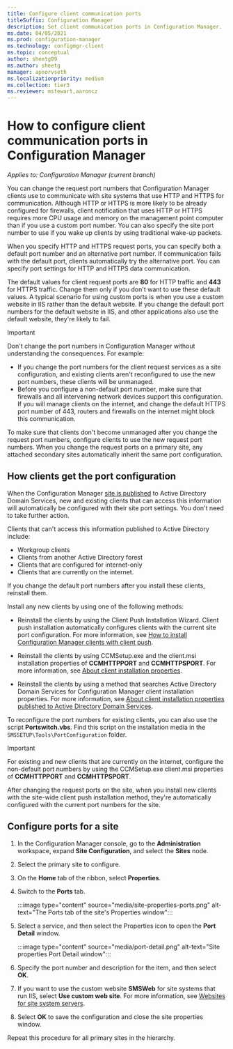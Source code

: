```yaml
---
title: Configure client communication ports
titleSuffix: Configuration Manager
description: Set client communication ports in Configuration Manager.
ms.date: 04/05/2021
ms.prod: configuration-manager
ms.technology: configmgr-client
ms.topic: conceptual
author: sheetg09
ms.author: sheetg
manager: apoorvseth
ms.localizationpriority: medium
ms.collection: tier3
ms.reviewer: mstewart,aaroncz 
---
```


# How to configure client communication ports in Configuration Manager

*Applies to: Configuration Manager (current branch)*

You can change the request port numbers that Configuration Manager clients use to communicate with site systems that use HTTP and HTTPS for communication. Although HTTP or HTTPS is more likely to be already configured for firewalls, client notification that uses HTTP or HTTPS requires more CPU usage and memory on the management point computer than if you use a custom port number. You can also specify the site port number to use if you wake up clients by using traditional wake-up packets.

When you specify HTTP and HTTPS request ports, you can specify both a default port number and an alternative port number. If communication fails with the default port, clients automatically try the alternative port. You can specify port settings for HTTP and HTTPS data communication.

The default values for client request ports are **80** for HTTP traffic and **443** for HTTPS traffic. Change them only if you don't want to use these default values. A typical scenario for using custom ports is when you use a custom website in IIS rather than the default website. If you change the default port numbers for the default website in IIS, and other applications also use the default website, they're likely to fail.

> [!IMPORTANT]
> Don't change the port numbers in Configuration Manager without understanding the consequences. For example:
>
> - If you change the port numbers for the client request services as a site configuration, and existing clients aren't reconfigured to use the new port numbers, these clients will be unmanaged.
> - Before you configure a non-default port number, make sure that firewalls and all intervening network devices support this configuration. If you will manage clients on the internet, and change the default HTTPS port number of 443, routers and firewalls on the internet might block this communication.

To make sure that clients don't become unmanaged after you change the request port numbers, configure clients to use the new request port numbers. When you change the request ports on a primary site, any attached secondary sites automatically inherit the same port configuration.

## How clients get the port configuration

When the Configuration Manager [site is published](../../servers/deploy/configure/publish-site-data.md) to Active Directory Domain Services, new and existing clients that can access this information will automatically be configured with their site port settings. You don't need to take further action.

Clients that can't access this information published to Active Directory include:

- Workgroup clients
- Clients from another Active Directory forest
- Clients that are configured for internet-only
- Clients that are currently on the internet.

If you change the default port numbers after you install these clients, reinstall them.

Install any new clients by using one of the following methods:

- Reinstall the clients by using the Client Push Installation Wizard. Client push installation automatically configures clients with the current site port configuration. For more information, see [How to install Configuration Manager clients with client push](deploy-clients-to-windows-computers.md#BKMK_ClientPush).

- Reinstall the clients by using CCMSetup.exe and the client.msi installation properties of **CCMHTTPPORT** and **CCMHTTPSPORT**. For more information, see  [About client installation properties](about-client-installation-properties.md).

- Reinstall the clients by using a method that searches Active Directory Domain Services for Configuration Manager client installation properties. For more information, see [About client installation properties published to Active Directory Domain Services](about-client-installation-properties-published-to-active-directory-domain-services.md).

To reconfigure the port numbers for existing clients, you can also use the script **Portswitch.vbs**. Find this script on the installation media in the `SMSSETUP\Tools\PortConfiguration` folder.

> [!IMPORTANT]
> For existing and new clients that are currently on the internet, configure the non-default port numbers by using the CCMSetup.exe client.msi properties of **CCMHTTPPORT** and **CCMHTTPSPORT**.

After changing the request ports on the site, when you install new clients with the site-wide client push installation method, they're automatically configured with the current port numbers for the site.

## Configure ports for a site

1. In the Configuration Manager console, go to the **Administration** workspace, expand **Site Configuration**, and select the  **Sites** node.

1. Select the primary site to configure.

1. On the **Home** tab of the ribbon, select **Properties**.

1. Switch to the **Ports** tab.

    :::image type="content" source="media/site-properties-ports.png" alt-text="The Ports tab of the site's Properties window":::

1. Select a service, and then select the Properties icon to open the **Port Detail** window.

    :::image type="content" source="media/port-detail.png" alt-text="Site properties Port Detail window":::

1. Specify the port number and description for the item, and then select **OK**.

1. If you want to use the custom website **SMSWeb** for site systems that run IIS, select **Use custom web site**. For more information, see [Websites for site system servers](../../plan-design/network/websites-for-site-system-servers.md).

1. Select **OK** to save the configuration and close the site properties window.

Repeat this procedure for all primary sites in the hierarchy.
